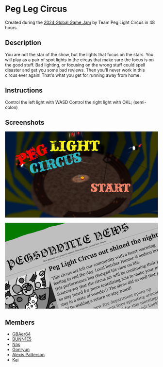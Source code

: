 # Peg Leg Circus

Created during the [2024 Global Game Jam](https://globalgamejam.org/games/2024/peg-light-circus-0) by Team Peg Light Circus in 48 hours.

## Description

You are not the star of the show, but the lights that focus on the stars. You will play as a pair of spot lights in the circus that make sure the focus is on the good stuff. Bad lighting, or focusing on the wrong stuff could spell disaster and get you some bad reviews. Then you'll never work in this circus ever again! That's what you get for running away from home.

## Instructions
Control the left light with WASD
Control the right light with OKL; (semi-colon)

## Screenshots
![Screenshot](./ui/start_menu_rough.png)

![Screenshot](./ui/good_ending_1_mock_up.png)

## Members
- [GBAer64](https://globalgamejam.org/users/gbaer64)
- [BUNN1E5](https://globalgamejam.org/users/bunn1e5)
- [Nas](https://globalgamejam.org/users/nas-0)
- [Gonryun](https://globalgamejam.org/users/gonryun)
- [Alexis Patterson](https://globalgamejam.org/users/alexis-patterson)
- [Kai](https://globalgamejam.org/users/kai-0)